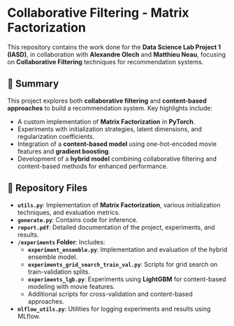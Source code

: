 # Collaborative Filtering - Matrix Factorization

This repository contains the work done for the **Data Science Lab Project 1 (IASD)**, in collaboration with **Alexandre Olech** and **Matthieu Neau**, focusing on **Collaborative Filtering** techniques for recommendation systems. 

## 📜 Summary
This project explores both **collaborative filtering** and **content-based approaches** to build a recommendation system. Key highlights include:
- A custom implementation of **Matrix Factorization** in **PyTorch**.
- Experiments with initialization strategies, latent dimensions, and regularization coefficients.
- Integration of a **content-based model** using one-hot-encoded movie features and **gradient boosting**.
- Development of a **hybrid model** combining collaborative filtering and content-based methods for enhanced performance.

## 📂 Repository Files
- **`utils.py`**: Implementation of **Matrix Factorization**, various initialization techniques, and evaluation metrics.
- **`generate.py`**: Contains code for inference.
- **`report.pdf`**: Detailed documentation of the project, experiments, and results.
- **`/experiments` Folder**: Includes:
  - **`experiment_ensemble.py`**: Implementation and evaluation of the hybrid ensemble model.
  - **`experiments_grid_search_train_val.py`**: Scripts for grid search on train-validation splits.
  - **`experiments_lgb.py`**: Experiments using **LightGBM** for content-based modeling with movie features.
  - Additional scripts for cross-validation and content-based approaches.
- **`mlflow_utils.py`**: Utilities for logging experiments and results using MLflow.


